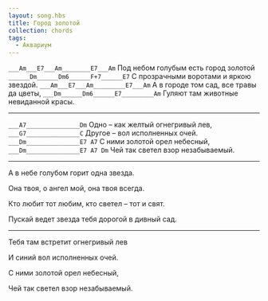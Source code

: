 ```yaml
---
layout: song.hbs
title: Город золотой
collection: chords
tags:
  - Аквариум
---
```

<soundcloud-renderer data-soundcloudid="159219241"></soundcloud-renderer>

`___Am___E7___Am________E7___Am`
Под небом голубым есть город золотой
`______Dm______Dm6______F+7______E7`
С прозрачными воротами и яркою звездой.
`___Am___E7___Am_________E7___Am`
А в городе том сад, все травы да цветы,
`___Dm______Dm6______E7_________Am`
Гуляют там животные невиданной красы.

---

`___A7_______________Dm`
Одно – как желтый огнегривый лев,
`___G7_______________C`
Другое – вол исполненных очей.
`___Dm_______________E7 A7`
С ними золотой орел небесный,
`___Dm_______________E7 A7 Dm`
Чей так светел взор незабываемый.

---

А в небе голубом горит одна звезда.

Она твоя, о ангел мой, она твоя всегда.

Кто любит тот любим, кто светел – тот и свят.

Пускай ведет звезда тебя дорогой в дивный сад.

---

Тебя там встретит огнегривый лев

И синий вол исполненных очей.

С ними золотой орел небесный,

Чей так светел взор незабываемый.
